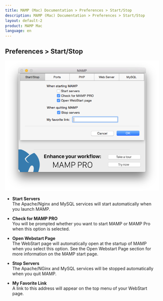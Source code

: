 ```yaml
---
title: MAMP (Mac) Documentation > Preferences > Start/Stop
description: MAMP (Mac) Documentation > Preferences > Start/Stop
layout: default-2
product: MAMP Mac
language: en
---
```


## Preferences > Start/Stop

![MAMP](/en/MAMP-Mac/Preferences/StartStop.png)

*   **Start Servers**  
   The Apache/Nginx and MySQL services will start automatically when you launch MAMP.

*   **Check for MAMP PRO**  
   You will be prompted whether you want to start MAMP or MAMP Pro when this option is selected.

*   **Open Webstart Page**  
   The WebStart page will automatically open at the startup of MAMP when you select this option. See the Open Webstart Page section for more information on the MAMP start page.

*   **Stop Servers**  
   The Apache/NGinx and MySQL services will be stopped automatically when you quit MAMP.

*   **My Favorite Link**  
   A link to this address will appear on the top menu of your WebStart page.
